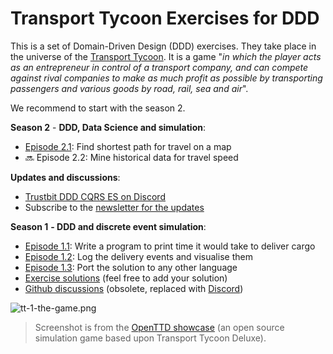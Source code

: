 # Transport Tycoon Exercises for DDD

This is a set of Domain-Driven Design (DDD) exercises. They take place in the universe of the [Transport Tycoon](https://en.wikipedia.org/wiki/Transport_Tycoon). It is a game "*in which the player acts as an entrepreneur in control of a transport company, and can compete against rival companies to make as much profit as possible by transporting passengers and various goods by road, rail, sea and air*".

We recommend to start with the season 2.

**Season 2** - **DDD, Data Science and simulation**:

- [Episode 2.1](transport-tycoon_21.md): Find shortest path for travel on a map
- 🔜 Episode 2.2: Mine historical data for travel speed

**Updates and discussions**:

- [Trustbit DDD CQRS ES on Discord](https://discord.gg/jHGbUwxDgv)
- Subscribe to the [newsletter for the updates](https://tinyletter.com/softwarepark)

**Season 1** **- DDD and discrete event simulation**:

- [Episode 1.1](transport-tycoon-1.md): Write a program to print time it would take to deliver cargo
- [Episode 1.2](transport-tycoon-2.md): Log the delivery events and visualise them
- [Episode 1.3](transport-tycoon-3.md): Port the solution to any other language
- [Exercise solutions](https://github.com/Softwarepark/exercises/blob/master/transport-tycoon/README.md) (feel free to add your solution)
- [Github discussions](https://github.com/orgs/ddd-exercises/teams/tt/discussions) (obsolete, replaced with [Discord](https://discord.gg/jHGbUwxDgv))

![tt-1-the-game.png](images/tt-1-openttd.png)

> Screenshot is from the [OpenTTD showcase](https://www.openttd.org/screenshots.html) (an open source simulation game based upon Transport Tycoon Deluxe).
